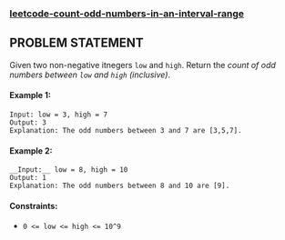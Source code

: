 ### [leetcode-count-odd-numbers-in-an-interval-range](https://leetcode.com/problems/count-odd-numbers-in-an-interval-range/)

## PROBLEM STATEMENT

Given two non-negative itnegers `low` and `high`.  Return the *count of odd numbers between `low` and `high` (inclusive)*.

#### Example 1:
```
Input: low = 3, high = 7
Output: 3
Explanation: The odd numbers between 3 and 7 are [3,5,7].
```

#### Example 2:
```
__Input:__ low = 8, high = 10
Output: 1
Explanation: The odd numbers between 8 and 10 are [9].
```

#### Constraints:
- `0 <= low <= high <= 10^9`

